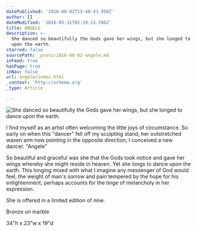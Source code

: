 ```yaml
---
datePublished: '2016-08-02T13:40:43.958Z'
author: []
dateModified: '2016-05-31T05:29:15.786Z'
title: ANGELE
description: >-
  She danced so beautifully the Gods gave her wings, but she longed to dance
  upon the earth.
starred: false
sourcePath: _posts/2016-08-02-angele.md
inFeed: true
hasPage: true
inNav: false
url: angele/index.html
_context: 'http://schema.org'
_type: Article

---
```

![She danced so beautifully the Gods gave her wings, but she longed to dance upon the earth.](https://s3-us-west-2.amazonaws.com/the-grid-img/p/99f40962d7fc58614484066bf91471322cc4d751.jpg)

I find myself as an artist often welcoming the little joys of circumstance. So early on when this "dancer" fell off my sculpting stand, her outstretched waxen arm now pointing in the opposite direction, I conceived a new dancer. "Angele"

So beautiful and graceful was she that the Gods took notice and gave her wings whereby she might reside in heaven. Yet she longs to dance upon the earth. This longing mixed with what I imagine any messenger of God would feel, the weight of man's sorrow and pain tempered by the hope for his enlightenment, perhaps accounts for the tinge of melancholy in her expression.

She is offered in a limited edition of nine.

Bronze on marble

34"h x 23"w x 19"d